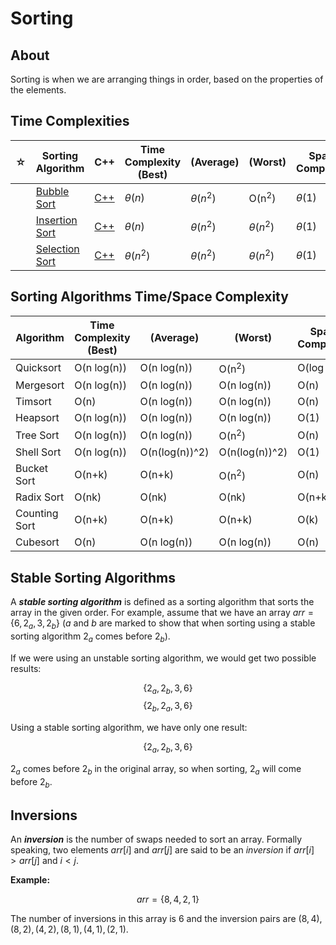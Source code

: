 # Sorting

## About

Sorting is when we are arranging things in order, based on the properties of the elements.

## Time Complexities

| ☆   | Sorting Algorithm                            | C++                                        | Time Complexity (Best) | (Average)     | (Worst)          | Space Complexity |
| --- | -------------------------------------------- | ------------------------------------------ | ---------------------- | ------------- | ---------------- | ---------------- |
|     | [Bubble Sort](./bubble-sort/README.md)       | [C++](./bubble-sort/bubble-sort.cpp)       | $\theta(n)$            | $\theta(n^2)$ | O(n<sup>2</sup>) | $\theta(1)$      |
|     | [Insertion Sort](./insertion-sort/README.md) | [C++](./insertion-sort/insertion-sort.cpp) | $\theta(n)$            | $\theta(n^2)$ | $\theta(n^2)$    | $\theta(1)$      |
|     | [Selection Sort](./selection-sort/README.md) | [C++](./selection-sort/selection-sort.cpp) | $\theta(n^2)$          | $\theta(n^2)$ | $\theta(n^2)$    | $\theta(1)$      |

## Sorting Algorithms Time/Space Complexity

| Algorithm     | Time Complexity (Best) | (Average)      | (Worst)          | Space Complexity |
| ------------- | ---------------------- | -------------- | ---------------- | ---------------- |
| Quicksort     | O(n log(n))            | O(n log(n))    | O(n<sup>2</sup>) | O(log n)         |
| Mergesort     | O(n log(n))            | O(n log(n))    | O(n log(n))      | O(n)             |
| Timsort       | O(n)                   | O(n log(n))    | O(n log(n))      | O(n)             |
| Heapsort      | O(n log(n))            | O(n log(n))    | O(n log(n))      | O(1)             |
| Tree Sort     | O(n log(n))            | O(n log(n))    | O(n<sup>2</sup>) | O(n)             |
| Shell Sort    | O(n log(n))            | O(n(log(n))^2) | O(n(log(n))^2)   | O(1)             |
| Bucket Sort   | O(n+k)                 | O(n+k)         | O(n<sup>2</sup>) | O(n)             |
| Radix Sort    | O(nk)                  | O(nk)          | O(nk)            | O(n+k)           |
| Counting Sort | O(n+k)                 | O(n+k)         | O(n+k)           | O(k)             |
| Cubesort      | O(n)                   | O(n log(n))    | O(n log(n))      | O(n)             |

## Stable Sorting Algorithms

A **_stable sorting algorithm_** is defined as a sorting algorithm that sorts the array in the given order. For example, assume that we have an array $arr = \{ 6, 2_a, 3, 2_b \}$ ($a$ and $b$ are marked to show that when sorting using a stable sorting algorithm $2_a$ comes before $2_b$).

If we were using an unstable sorting algorithm, we would get two possible results:

$$\{ 2_a, 2_b, 3, 6 \}$$
$$\{ 2_b, 2_a, 3, 6 \}$$

Using a stable sorting algorithm, we have only one result:

$$\{ 2_a, 2_b, 3, 6 \}$$

$2_a$ comes before $2_b$ in the original array, so when sorting, $2_a$ will come before $2_b$.

## Inversions

An **_inversion_** is the number of swaps needed to sort an array. Formally speaking, two elements $arr[i]$ and $arr[j]$ are said to be an _inversion_ if $arr[i] > arr[j]$ and $i < j$.

**Example:**

$$arr = \{ 8, 4, 2, 1 \}$$

The number of inversions in this array is $6$ and the inversion pairs are $(8, 4), (8, 2), (4, 2), (8, 1), (4, 1), (2, 1)$.
